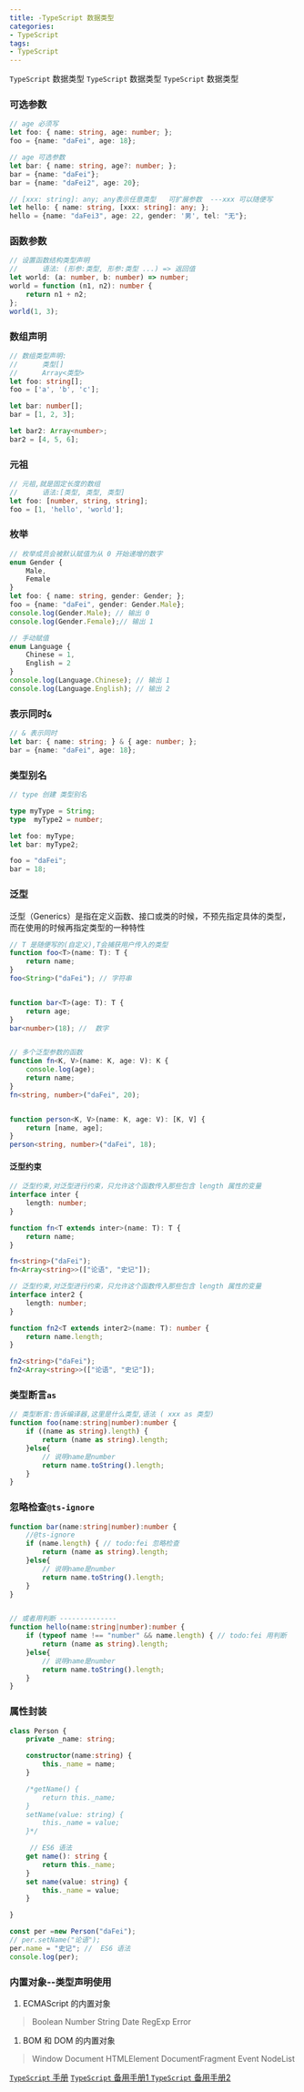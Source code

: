 ```yaml
---
title: -TypeScript 数据类型
categories: 
- TypeScript
tags:
- TypeScript
---
```

`TypeScript` 数据类型
`TypeScript` 数据类型
`TypeScript` 数据类型

### 可选参数

```typescript
// age 必须写
let foo: { name: string, age: number; };
foo = {name: "daFei", age: 18};

// age 可选参数
let bar: { name: string, age?: number; };
bar = {name: "daFei"};
bar = {name: "daFei2", age: 20};

// [xxx: string]: any; any表示任意类型   可扩展参数  ---xxx 可以随便写
let hello: { name: string, [xxx: string]: any; };
hello = {name: "daFei3", age: 22, gender: '男', tel: "无"};
```

### 函数参数

```typescript
// 设置函数结构类型声明
//      语法: (形参:类型, 形参:类型 ...) => 返回值
let world: (a: number, b: number) => number;
world = function (n1, n2): number {
    return n1 + n2;
};
world(1, 3);
```

### 数组声明

```typescript
// 数组类型声明:
//      类型[]
//      Array<类型>
let foo: string[];
foo = ['a', 'b', 'c'];

let bar: number[];
bar = [1, 2, 3];

let bar2: Array<number>;
bar2 = [4, 5, 6];
```

### 元祖

```typescript
// 元祖,就是固定长度的数组
//      语法:[类型, 类型, 类型]
let foo: [number, string, string];
foo = [1, 'hello', 'world'];
```

### 枚举

```typescript
// 枚举成员会被默认赋值为从 0 开始递增的数字
enum Gender {
    Male,
    Female
}
let foo: { name: string, gender: Gender; };
foo = {name: "daFei", gender: Gender.Male};
console.log(Gender.Male); // 输出 0
console.log(Gender.Female);// 输出 1

// 手动赋值
enum Language {
    Chinese = 1,
    English = 2
}
console.log(Language.Chinese); // 输出 1
console.log(Language.English); // 输出 2

```

###  表示同时`&`

```typescript
// & 表示同时
let bar: { name: string; } & { age: number; };
bar = {name: "daFei", age: 18};
```

### 类型别名

```typescript
// type 创建 类型别名

type myType = String;
type  myType2 = number;

let foo: myType;
let bar: myType2;

foo = "daFei";
bar = 18;
```

### 泛型

泛型（Generics）是指在定义函数、接口或类的时候，不预先指定具体的类型，而在使用的时候再指定类型的一种特性

```typescript
// T 是随便写的(自定义),T会捕获用户传入的类型
function foo<T>(name: T): T {
    return name;
}
foo<String>("daFei"); // 字符串


function bar<T>(age: T): T {
    return age;
}
bar<number>(18); //  数字


// 多个泛型参数的函数
function fn<K, V>(name: K, age: V): K {
    console.log(age);
    return name;
}
fn<string, number>("daFei", 20);


function person<K, V>(name: K, age: V): [K, V] {
    return [name, age];
}
person<string, number>("daFei", 18);

```

#### 泛型约束

```typescript
// 泛型约束,对泛型进行约束，只允许这个函数传入那些包含 length 属性的变量
interface inter {
    length: number;
}

function fn<T extends inter>(name: T): T {
    return name;
}

fn<string>("daFei");
fn<Array<string>>(["论语", "史记"]);
```

```typescript
// 泛型约束,对泛型进行约束，只允许这个函数传入那些包含 length 属性的变量
interface inter2 {
    length: number;
}

function fn2<T extends inter2>(name: T): number {
    return name.length;
}

fn2<string>("daFei");
fn2<Array<string>>(["论语", "史记"]);
```



### 类型断言`as`

```typescript
// 类型断言:告诉编译器,这里是什么类型,语法 ( xxx as 类型)
function foo(name:string|number):number {
    if ((name as string).length) {
        return (name as string).length;
    }else{
        // 说明name是number
        return name.toString().length;
    }
}
```

### 忽略检查`@ts-ignore`

```typescript
function bar(name:string|number):number {
    //@ts-ignore
    if (name.length) { // todo:fei 忽略检查
        return (name as string).length;
    }else{
        // 说明name是number
        return name.toString().length;
    }
}


// 或者用判断 --------------
function hello(name:string|number):number {
    if (typeof name !== "number" && name.length) { // todo:fei 用判断
        return (name as string).length;
    }else{
        // 说明name是number
        return name.toString().length;
    }
}
```



### 属性封装

```typescript
class Person {
    private _name: string;

    constructor(name:string) {
        this._name = name;
    }

    /*getName() {
        return this._name;
    }
    setName(value: string) {
        this._name = value;
    }*/

     // ES6 语法
    get name(): string {
        return this._name;
    }
    set name(value: string) {
        this._name = value;
    }

}

const per =new Person("daFei");
// per.setName("论语");
per.name = "史记"; //  ES6 语法
console.log(per);
```

### 内置对象--类型声明使用

1. ECMAScript 的内置对象

> Boolean
> Number
> String
> Date
> RegExp
> Error

1. BOM 和 DOM 的内置对象

> Window
> Document
> HTMLElement
> DocumentFragment
> Event
> NodeList



[`TypeScript` 手册](https://typescript.bootcss.com/basic-types.html)
[`TypeScript` 备用手册1 ](https://24kcs.github.io/vue3_study/chapter1/03_HelloWorld.html)
[`TypeScript` 备用手册2 ](https://www.typescriptlang.org/docs/handbook/2/everyday-types.html)





























